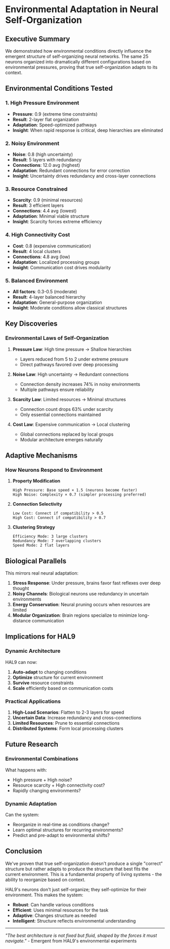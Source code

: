 # Environmental Adaptation in Neural Self-Organization

## Executive Summary

We demonstrated how environmental conditions directly influence the emergent structure of self-organizing neural networks. The same 25 neurons organized into dramatically different configurations based on environmental pressures, proving that true self-organization adapts to its context.

## Environmental Conditions Tested

### 1. **High Pressure Environment**
- **Pressure**: 0.9 (extreme time constraints)
- **Result**: 2-layer flat organization
- **Adaptation**: Speed-optimized pathways
- **Insight**: When rapid response is critical, deep hierarchies are eliminated

### 2. **Noisy Environment**
- **Noise**: 0.8 (high uncertainty)
- **Result**: 5 layers with redundancy
- **Connections**: 12.0 avg (highest)
- **Adaptation**: Redundant connections for error correction
- **Insight**: Uncertainty drives redundancy and cross-layer connections

### 3. **Resource Constrained**
- **Scarcity**: 0.9 (minimal resources)
- **Result**: 3 efficient layers
- **Connections**: 4.4 avg (lowest)
- **Adaptation**: Minimal viable structure
- **Insight**: Scarcity forces extreme efficiency

### 4. **High Connectivity Cost**
- **Cost**: 0.8 (expensive communication)
- **Result**: 4 local clusters
- **Connections**: 4.8 avg (low)
- **Adaptation**: Localized processing groups
- **Insight**: Communication cost drives modularity

### 5. **Balanced Environment**
- **All factors**: 0.3-0.5 (moderate)
- **Result**: 4-layer balanced hierarchy
- **Adaptation**: General-purpose organization
- **Insight**: Moderate conditions allow classical structures

## Key Discoveries

### Environmental Laws of Self-Organization

1. **Pressure Law**: High time pressure → Shallow hierarchies
   - Layers reduced from 5 to 2 under extreme pressure
   - Direct pathways favored over deep processing

2. **Noise Law**: High uncertainty → Redundant connections
   - Connection density increases 74% in noisy environments
   - Multiple pathways ensure reliability

3. **Scarcity Law**: Limited resources → Minimal structures
   - Connection count drops 63% under scarcity
   - Only essential connections maintained

4. **Cost Law**: Expensive communication → Local clustering
   - Global connections replaced by local groups
   - Modular architecture emerges naturally

## Adaptive Mechanisms

### How Neurons Respond to Environment

1. **Property Modification**
   ```
   High Pressure: Base speed × 1.5 (neurons become faster)
   High Noise: Complexity × 0.7 (simpler processing preferred)
   ```

2. **Connection Selectivity**
   ```
   Low Cost: Connect if compatibility > 0.5
   High Cost: Connect if compatibility > 0.7
   ```

3. **Clustering Strategy**
   ```
   Efficiency Mode: 3 large clusters
   Redundancy Mode: 7 overlapping clusters
   Speed Mode: 2 flat layers
   ```

## Biological Parallels

This mirrors real neural adaptation:

1. **Stress Response**: Under pressure, brains favor fast reflexes over deep thought
2. **Noisy Channels**: Biological neurons use redundancy in uncertain environments
3. **Energy Conservation**: Neural pruning occurs when resources are limited
4. **Modular Organization**: Brain regions specialize to minimize long-distance communication

## Implications for HAL9

### Dynamic Architecture

HAL9 can now:
1. **Auto-adapt** to changing conditions
2. **Optimize** structure for current environment
3. **Survive** resource constraints
4. **Scale** efficiently based on communication costs

### Practical Applications

1. **High-Load Scenarios**: Flatten to 2-3 layers for speed
2. **Uncertain Data**: Increase redundancy and cross-connections
3. **Limited Resources**: Prune to essential connections
4. **Distributed Systems**: Form local processing clusters

## Future Research

### Environmental Combinations

What happens with:
- High pressure + High noise?
- Resource scarcity + High connectivity cost?
- Rapidly changing environments?

### Dynamic Adaptation

Can the system:
- Reorganize in real-time as conditions change?
- Learn optimal structures for recurring environments?
- Predict and pre-adapt to environmental shifts?

## Conclusion

We've proven that true self-organization doesn't produce a single "correct" structure but rather adapts to produce the structure that best fits the current environment. This is a fundamental property of living systems - the ability to reorganize based on context.

HAL9's neurons don't just self-organize; they self-optimize for their environment. This makes the system:
- **Robust**: Can handle various conditions
- **Efficient**: Uses minimal resources for the task
- **Adaptive**: Changes structure as needed
- **Intelligent**: Structure reflects environmental understanding

---

*"The best architecture is not fixed but fluid, shaped by the forces it must navigate."* - Emergent from HAL9's environmental experiments